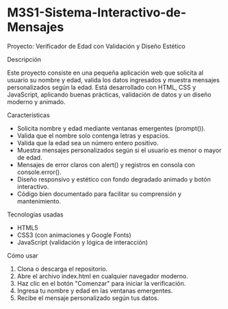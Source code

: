 # M3S1-Sistema-Interactivo-de-Mensajes

Proyecto: Verificador de Edad con Validación y Diseño Estético

Descripción

Este proyecto consiste en una pequeña aplicación web que solicita al usuario su nombre y edad, valida los datos ingresados y muestra mensajes personalizados según la edad. Está desarrollado con HTML, CSS y JavaScript, aplicando buenas prácticas, validación de datos y un diseño moderno y animado.



Características

- Solicita nombre y edad mediante ventanas emergentes (prompt()).
- Valida que el nombre solo contenga letras y espacios.
- Valida que la edad sea un número entero positivo.
- Muestra mensajes personalizados según si el usuario es menor o mayor de edad.
- Mensajes de error claros con alert() y registros en consola con console.error().
- Diseño responsivo y estético con fondo degradado animado y botón interactivo.
- Código bien documentado para facilitar su comprensión y mantenimiento.



Tecnologías usadas

- HTML5
- CSS3 (con animaciones y Google Fonts)
- JavaScript (validación y lógica de interacción)



Cómo usar

1. Clona o descarga el repositorio.
2. Abre el archivo index.html en cualquier navegador moderno.
3. Haz clic en el botón "Comenzar" para iniciar la verificación.
4. Ingresa tu nombre y edad en las ventanas emergentes.
5. Recibe el mensaje personalizado según tus datos.
